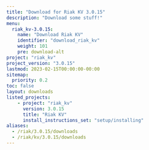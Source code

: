 ```yaml
---
title: "Download for Riak KV 3.0.15"
description: "Download some stuff!"
menu:
  riak_kv-3.0.15:
    name: "Download Riak KV"
    identifier: "download_riak_kv"
    weight: 101
    pre: download-alt
project: "riak_kv"
project_version: "3.0.15"
lastmod: 2023-02-15T00:00:00-00:00
sitemap:
  priority: 0.2
toc: false
layout: downloads
listed_projects:
    - project: "riak_kv"
      version: 3.0.15
      title: "Riak KV"
      install_instructions_set: "setup/installing"
aliases:
  - /riak/3.0.15/downloads
  - /riak/kv/3.0.15/downloads
---
```


